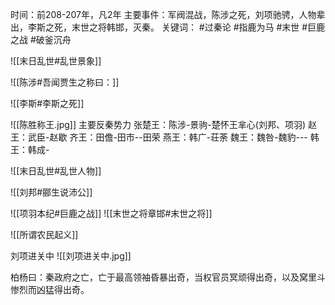 时间：前208-207年，凡2年
主要事件：军阀混战，陈涉之死，刘项驰骋，人物辈出，李斯之死，末世之将韩邯，灭秦。
关键词： #过秦论 #指鹿为马 #末世 #巨鹿之战 #破釜沉舟

![[末日乱世#乱世景象]]

![[陈涉#吾闻贾生之称曰：]]

![[李斯#李斯之死]]

![[陈胜称王.jpg]]
主要反秦势力
张楚王：陈涉-景驹-楚怀王芈心(刘邦、项羽)
赵王：武臣-赵歇
齐王：田儋-田市--田荣
燕王：韩广-荘荼
魏王：魏咎-魏豹---
韩王：韩成-




![[末日乱世#乱世人物]]

![[刘邦#郦生说沛公]]

![[项羽本纪#巨鹿之战]]
![[末世之将章邯#末世之将]]

![[所谓农民起义]]

刘项进关中
![[刘项进关中.jpg]]

柏杨曰：秦政府之亡，亡于最高领袖昏暴出奇，当权官员冥顽得出奇，以及窝里斗惨烈而凶猛得出奇。